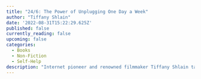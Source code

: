 ```yaml
---
title: "24/6: The Power of Unplugging One Day a Week"
author: "Tiffany Shlain"
date: '2022-08-31T15:22:29.625Z'
published: false
currently_reading: false
upcoming: false
categories:
  - Books
  - Non-Fiction
  - Self-Help
description: "Internet pioneer and renowned filmmaker Tiffany Shlain takes us on a provocative and entertaining journey through time and technology, introducing a strategy for living in our 24/7 world: turning off all screens for twenty-four hours each week. This practice, which she’s done for nearly a decade with her husband and kids (sixteen and ten), has completely changed their lives, giving them more time, productivity, connection, and presence. She and her family call it “Technology Shabbat.A compelling personal story and a fascinating, far-reaching examination of the complex world we’ve created, 24/6 is a call to rebalance ourselves and our society."
---
```



